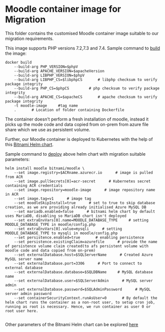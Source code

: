 # Moodle container image for Migration

This folder contains the customised Moodle container image suitable to our migration requirements.

This image supports PHP versions 7.2,7.3 and 7.4. Sample command to [build](https://github.com/neerajajaja/moodle-to-azure-aks/blob/master/moodle-arm-templates/scripts/install_moodle.sh#L238) the image:
```
docker build
    --build-arg PHP_VERSION=$phpV       
    --build-arg APACHE_VERSION=$apacheVersion
    --build-arg LIBPHP_VERSION=$phpV
    --build-arg LIBPHP_CS=$libphpCS       # libphp checksum to verify package integrity
    --build-arg PHP_CS=$phpCS         # php checksum to verify package integrity
    --build-arg APACHE_CS=$apacheCS       # apache checksum to verify package integrity
    -t moodle-image     #tag name
    .       # Location of folder containing Dockerfile
```
The container doesn't perform a fresh installation of moodle, instead it picks up the mode code and data copied from on-prem from azure file share which we use as persistent volume.

Further, our Moodle container is deployed to Kubernetes with the help of this [Bitnami Helm chart](https://github.com/bitnami/charts/tree/master/bitnami/moodle).

Sample command to [deploy](https://github.com/neerajajaja/moodle-to-azure-aks/blob/master/moodle-arm-templates/scripts/install_moodle.sh#L256) above helm chart with migration suitable parameters:
```
helm install moodle bitnami/moodle \
    --set image.registry=$ACRname.azurecr.io      # image is pulled from ACR
    --set image.pullSecrets[0]=acr-secret      # Kubernetes secret containing ACR credentials
    --set image.repository=moodle-image      # image repository name in ACR
    --set image.tag=v1      # image tag
    --set moodleSkipInstall=true      # set to true to skip database creation, as we are providing already initialised Azure MySQL DB
    --set mariadb.enabled=false      # bitnami helm chart by default uses MariaDB, disabling so MariaDB chart isn't deployed
    --set extraEnvVars[0].name=MOODLE_DATABASE_TYPE     # setting MOODLE_DATABASE_TYPE in moodle/config.php
    --set extraEnvVars[0].value=mysqli      # setting MOODLE_DATABASE_TYPE to mysqli in moodle/config.php
    --set persistence.enabled=true       # enabling persistence
    --set persistence.existingClaim=azurefile      # provide the name of persistence volume claim created(to afs persistent volume with moodle code and data copied from on-prem)
    --set externalDatabase.host=$SQLServerName      # Created Azure MySQL server name
    --set externalDatabase.port=3306      # Port to connect to external database
    --set externalDatabase.database=$SQLDBName     # MySQL database name
    --set externalDatabase.user=$SQLServerAdmin      # MySQL server admin
    --set externalDatabase.password=$SQLAdminPassword      # MySQL server admin password
    --set containerSecurityContext.runAsUser=0       # By default the helm chart runs the container as a non-root user, to setup cron job, running as root is necessary. Hence, we run container as user 0 or root user here.
 
```

Other parameters of the Bitnami Helm chart can be explored [here](https://github.com/bitnami/charts/tree/master/bitnami/moodle#parameters)



